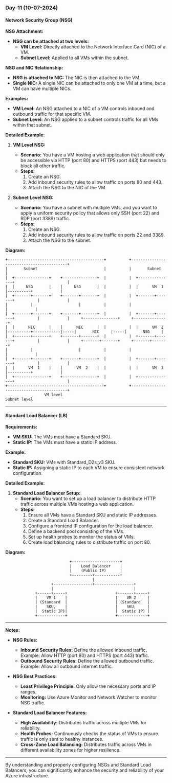 ### Day-11 (10-07-2024)

#### Network Security Group (NSG)

**NSG Attachment:**
- **NSG can be attached at two levels:**
  - **VM Level:** Directly attached to the Network Interface Card (NIC) of a VM.
  - **Subnet Level:** Applied to all VMs within the subnet.

**NSG and NIC Relationship:**
- **NSG is attached to NIC:** The NIC is then attached to the VM.
- **Single NIC:** A single NIC can be attached to only one VM at a time, but a VM can have multiple NICs.

**Examples:**
- **VM Level:** An NSG attached to a NIC of a VM controls inbound and outbound traffic for that specific VM.
- **Subnet Level:** An NSG applied to a subnet controls traffic for all VMs within that subnet.

**Detailed Example:**

1. **VM Level NSG:**
   - **Scenario:** You have a VM hosting a web application that should only be accessible via HTTP (port 80) and HTTPS (port 443) but needs to block all other traffic.
   - **Steps:**
     1. Create an NSG.
     2. Add inbound security rules to allow traffic on ports 80 and 443.
     3. Attach the NSG to the NIC of the VM.
  
2. **Subnet Level NSG:**
   - **Scenario:** You have a subnet with multiple VMs, and you want to apply a uniform security policy that allows only SSH (port 22) and RDP (port 3389) traffic.
   - **Steps:**
     1. Create an NSG.
     2. Add inbound security rules to allow traffic on ports 22 and 3389.
     3. Attach the NSG to the subnet.

**Diagram:**

```plaintext
+------------------------------------------+          +------------------------------------------+      
|       Subnet                             |          |       Subnet                             |
|  +---------------+    +---------------+  |          |  +---------------+                       |
|  |     NSG       |    |     NSG       |  |          |  |      VM  1    |----------+            |
|  +-------+-------+    +-------+-------+  |          |  +-------+-------+          |            |
|          |                    |          |          |                             |            |
|  +-------+-------+    +-------+-------+  |          |  +-------+-------+          |            |     +---------------+     +---------------+
|  |      NIC      |    |      NIC      |  |          |  |      VM  2    |----------+------------|-----|       NIC     |-----|       NSG     |
|  +-------+-------+    +-------+-------+  |          |  +-------+-------+          |            |     +-------+-------+     +-------+-------+
|          |                    |          |          |                             |            |
|  +-------+-------+    +-------+-------+  |          |  +-------+-------+          |            |
|  |      VM  1    |    |      VM  2    |  |          |  |      VM  3    |----------+            |
|  +---------------+    +---------------+  |          |  +---------------+                       |
+------------------------------------------+          +------------------------------------------+
                 VM level                                                                Subnet level

```
---

#### Standard Load Balancer (LB)

**Requirements:**
- **VM SKU:** The VMs must have a Standard SKU.
- **Static IP:** The VMs must have a static IP address.

**Example:**
- **Standard SKU:** VMs with Standard_D2s_v3 SKU.
- **Static IP:** Assigning a static IP to each VM to ensure consistent network configuration.

**Detailed Example:**

1. **Standard Load Balancer Setup:**
   - **Scenario:** You want to set up a load balancer to distribute HTTP traffic across multiple VMs hosting a web application.
   - **Steps:**
     1. Ensure all VMs have a Standard SKU and static IP addresses.
     2. Create a Standard Load Balancer.
     3. Configure a frontend IP configuration for the load balancer.
     4. Define a backend pool consisting of the VMs.
     5. Set up health probes to monitor the status of VMs.
     6. Create load balancing rules to distribute traffic on port 80.

**Diagram:**

```plaintext
                            +---------------------+
                            |    Load Balancer    |
                            |    (Public IP)      |
                            +---------+-----------+
                                      |
                    +-----------------+-----------------+
                    |                                   |
             +------+-----+                     +-------+-----+
             |    VM 1    |                     |    VM 2     |
             | (Standard  |                     | (Standard   |
             |    SKU,    |                     |    SKU,     |
             |  Static IP)|                     |  Static IP) |
             +------------+                     +-------------+
```
---

**Notes:**

- **NSG Rules:**
  - **Inbound Security Rules:** Define the allowed inbound traffic. Example: Allow HTTP (port 80) and HTTPS (port 443) traffic.
  - **Outbound Security Rules:** Define the allowed outbound traffic. Example: Allow all outbound internet traffic.

- **NSG Best Practices:**
  - **Least Privilege Principle:** Only allow the necessary ports and IP ranges.
  - **Monitoring:** Use Azure Monitor and Network Watcher to monitor NSG traffic.

- **Standard Load Balancer Features:**
  - **High Availability:** Distributes traffic across multiple VMs for reliability.
  - **Health Probes:** Continuously checks the status of VMs to ensure traffic is only sent to healthy instances.
  - **Cross-Zone Load Balancing:** Distributes traffic across VMs in different availability zones for higher resilience.

---

By understanding and properly configuring NSGs and Standard Load Balancers, you can significantly enhance the security and reliability of your Azure infrastructure.

